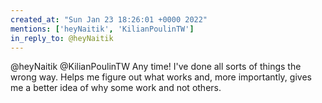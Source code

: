 ```yaml
---
created_at: "Sun Jan 23 18:26:01 +0000 2022"
mentions: ['heyNaitik', 'KilianPoulinTW']
in_reply_to: @heyNaitik
---
```


@heyNaitik @KilianPoulinTW Any time! I've done all sorts of things the wrong way. Helps me figure out what works and, more importantly, gives me a better idea of why some work and not others.